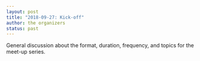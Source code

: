 ```yaml
---
layout: post
title: "2018-09-27: Kick-off"
author: the organizers
status: past
---
```


General discussion about the format, duration, frequency, and topics for the
meet-up series.
